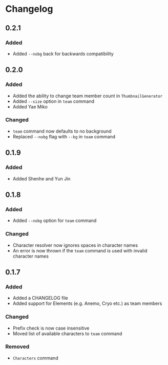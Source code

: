 # Changelog

## 0.2.1

### Added

- Added `--nobg` back for backwards compatibility

## 0.2.0

### Added

- Added the ability to change team member count in `ThumbnailGenerator`
- Added `--size` option in `team` command
- Added Yae Miko

### Changed

- `team` command now defaults to no background
- Replaced `--nobg` flag with `--bg` in `team` command

## 0.1.9

### Added

- Added Shenhe and Yun Jin

## 0.1.8

### Added

- Added `--nobg` option for `team` command

### Changed

- Character resolver now ignores spaces in character names
- An error is now thrown if the `team` command is used with invalid character names

## 0.1.7

### Added

- Added a CHANGELOG file
- Added support for Elements (e.g. Anemo, Cryo etc.) as team members

### Changed

- Prefix check is now case insensitive
- Moved list of available characters to `team` command

### Removed

- `Characters` command
